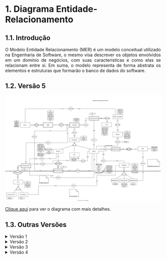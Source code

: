 # **1. Diagrama Entidade-Relacionamento**

## **1.1. Introdução**

<p style='text-align: justify;'>O Modelo Entidade Relacionamento (MER) é um modelo conceitual utilizado na Engenharia de Software, o mesmo visa descrever os objetos envolvidos em um domínio de negócios, com suas características e como elas se relacionam entre si. Em suma, o modelo representa de forma abstrata os elementos e estruturas que formarão o banco de dados do software. </p>

## **1.2. Versão 5**
![Diagrama Entidade-Relacionamento](modulo1/../img/der-v5.svg)

<a href="https://sbd1.github.io/Grupo02-starWars/modulo1/img/der-v5.svg" target="_blank">Clique aqui</a> para ver o diagrama com mais detalhes.

## **1.3. Outras Versões**

<details>
  <summary>Versão 1</summary>

  <img src="https://sbd1.github.io/Grupo02-starWars/modulo1/img/der-v1.jpg" alt="Modelo Relacional v0.1">

  <a href="https://sbd1.github.io/Grupo02-starWars/modulo1/img/der-v1.jpg" target="_blank">Clique aqui</a> para ver o diagrama com mais detalhes.
</details>

<details>
  <summary>Versão 2</summary>

  <img src="https://sbd1.github.io/Grupo02-starWars/modulo1/img/der-v2.svg" alt="Modelo Relacional v0.1">

  <a href="https://sbd1.github.io/Grupo02-starWars/modulo1/img/der-v2.svg" target="_blank">Clique aqui</a> para ver o diagrama com mais detalhes.
</details>

<details>
  <summary>Versão 3</summary>

  <img src="https://sbd1.github.io/Grupo02-starWars/modulo1/img/der-v3.svg">

  <a href="https://sbd1.github.io/Grupo02-starWars/modulo1/img/der-v3.svg" target="_blank">Clique aqui</a> para ver o diagrama com mais detalhes.
</details>

<details>
  <summary>Versão 4</summary>

  <img src="https://sbd1.github.io/Grupo02-starWars/modulo1/img/der-v4.svg"">

  <a href="https://sbd1.github.io/Grupo02-starWars/modulo1/img/der-v4.svg" target="_blank">Clique aqui</a> para ver o diagrama com mais detalhes.
</details>


